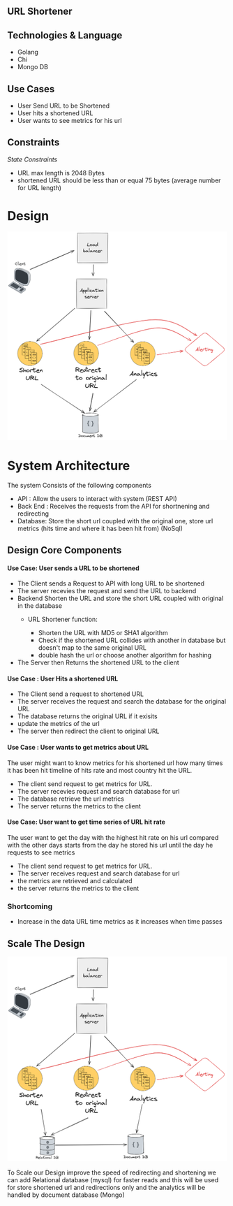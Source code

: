 URL Shortener
---------------------

## Technologies & Language
- Golang
- Chi
- Mongo DB

## Use Cases
- User Send URL to be Shortened
- User hits a shortened URL
- User wants to see metrics for his url

## Constraints
*State Constraints*
- URL max length is 2048 Bytes 
- shortened URL should be less than or equal 75 bytes (average number for URL length)



# Design
![design.png](design.png)
# System Architecture
The system Consists of the following components
- API : Allow the users to interact with system (REST API)
- Back End : Receives the requests from the API for shortnening and redirecting 
- Database: Store the short url coupled with the original one, store url metrics (hits time and where it has been hit from) (NoSql)

## Design Core Components

#### Use Case: User sends a URL to be shortened
- The Client sends a Request to API with long URL to be shortened
- The server recevies the request and send the URL to backend
- Backend Shorten the URL and store the short URL coupled with original in the database
  - URL Shortener function:

    - Shorten the URL with MD5 or SHA1 algorithm
    - Check if the shortened URL collides with another in database but doesn't map to the same original URL
    - double hash the url or choose another algorithm for hashing
- The Server then Returns the shortened URL to the client

#### Use Case : User Hits a shortened URL
- The Client send a request to shortened URL
- The server receives the request and search the database for the original URL
- The database returns the original URL if it exisits 
- update the metrics of the url
- The server then redirect the client to original URL

#### Use Case : User wants to get metrics about URL 
The user might want to know metrics for his shortened url how many times it has been hit
timeline of hits rate and most country hit the URL.
- The client send request to get metrics for URL.
- The server recevies request and search database for url
- The database retrieve the url metrics
- The server returns the metrics to the client

#### Use Case: User want to get time series of URL hit rate
The user want to get the day with the highest hit rate on his url compared with the other days
starts from the day he stored his url until the day he requests to see metrics
- The client send request to get metrics for URL.
- The server receives request and search database for url
- the metrics are retrieved and calculated
- the server returns the metrics to the client

### Shortcoming
- Increase in the data URL time metrics as it increases when time passes

## Scale The Design
![scaled design.png](scaled_design.png)

To Scale our Design improve the speed of redirecting and shortening we can add
Relational database (mysql) for faster reads and this will be used for store shortened url and redirections only
and the analytics will be handled by document database (Mongo)

